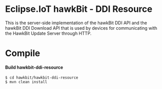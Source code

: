 # Eclipse.IoT hawkBit - DDI Resource 

This is the server-side implementation of the hawkBit DDI API and the hawkBit DDI Download API that is used by devices for communicating with the HawkBit Update Server through HTTP. 

# Compile

#### Build hawkbit-ddi-resource

```
$ cd hawkbit/hawkbit-ddi-resource
$ mvn clean install
```


